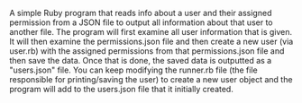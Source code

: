 A simple Ruby program that reads info about a user and their assigned permission from a JSON file to output all 
information about that user to another file. The program will first examine all user information that is given.
It will then examine the permissions.json file and then create a new user (via user.rb) with the assigned permissions
from that permissions.json file and then save the data. Once that is done, the saved data is outputted as a "users.json"
file. You can keep modifying the runner.rb file (the file responsible for printing/saving the user) to create a new user
object and the program will add to the users.json file that it initially created.